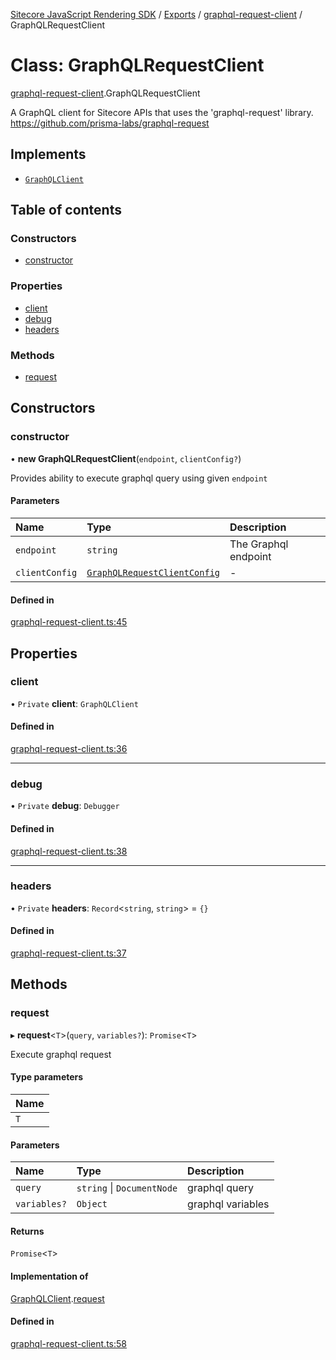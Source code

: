 [Sitecore JavaScript Rendering SDK](../README.md) / [Exports](../modules.md) / [graphql-request-client](../modules/graphql_request_client.md) / GraphQLRequestClient

# Class: GraphQLRequestClient

[graphql-request-client](../modules/graphql_request_client.md).GraphQLRequestClient

A GraphQL client for Sitecore APIs that uses the 'graphql-request' library.
https://github.com/prisma-labs/graphql-request

## Implements

- [`GraphQLClient`](../interfaces/graphql_request_client.GraphQLClient.md)

## Table of contents

### Constructors

- [constructor](graphql_request_client.GraphQLRequestClient.md#constructor)

### Properties

- [client](graphql_request_client.GraphQLRequestClient.md#client)
- [debug](graphql_request_client.GraphQLRequestClient.md#debug)
- [headers](graphql_request_client.GraphQLRequestClient.md#headers)

### Methods

- [request](graphql_request_client.GraphQLRequestClient.md#request)

## Constructors

### constructor

• **new GraphQLRequestClient**(`endpoint`, `clientConfig?`)

Provides ability to execute graphql query using given `endpoint`

#### Parameters

| Name | Type | Description |
| :------ | :------ | :------ |
| `endpoint` | `string` | The Graphql endpoint |
| `clientConfig` | [`GraphQLRequestClientConfig`](../modules/graphql_request_client.md#graphqlrequestclientconfig) | - |

#### Defined in

[graphql-request-client.ts:45](https://github.com/Sitecore/jss/blob/bd756fd2/packages/sitecore-jss/src/graphql-request-client.ts#L45)

## Properties

### client

• `Private` **client**: `GraphQLClient`

#### Defined in

[graphql-request-client.ts:36](https://github.com/Sitecore/jss/blob/bd756fd2/packages/sitecore-jss/src/graphql-request-client.ts#L36)

___

### debug

• `Private` **debug**: `Debugger`

#### Defined in

[graphql-request-client.ts:38](https://github.com/Sitecore/jss/blob/bd756fd2/packages/sitecore-jss/src/graphql-request-client.ts#L38)

___

### headers

• `Private` **headers**: `Record`<`string`, `string`\> = `{}`

#### Defined in

[graphql-request-client.ts:37](https://github.com/Sitecore/jss/blob/bd756fd2/packages/sitecore-jss/src/graphql-request-client.ts#L37)

## Methods

### request

▸ **request**<`T`\>(`query`, `variables?`): `Promise`<`T`\>

Execute graphql request

#### Type parameters

| Name |
| :------ |
| `T` |

#### Parameters

| Name | Type | Description |
| :------ | :------ | :------ |
| `query` | `string` \| `DocumentNode` | graphql query |
| `variables?` | `Object` | graphql variables |

#### Returns

`Promise`<`T`\>

#### Implementation of

[GraphQLClient](../interfaces/graphql_request_client.GraphQLClient.md).[request](../interfaces/graphql_request_client.GraphQLClient.md#request)

#### Defined in

[graphql-request-client.ts:58](https://github.com/Sitecore/jss/blob/bd756fd2/packages/sitecore-jss/src/graphql-request-client.ts#L58)
